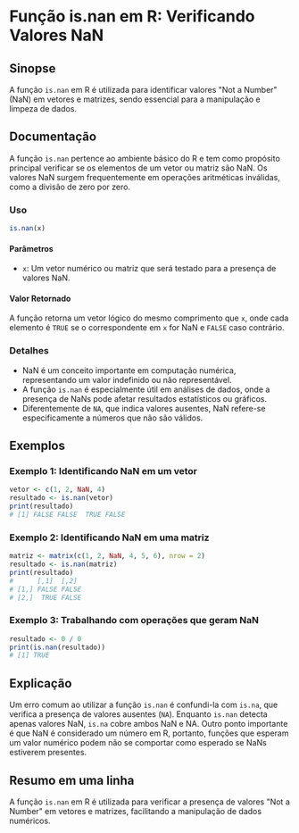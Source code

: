 <!--
Meta Description: # Função is.nan em R: Verificando Valores NaN ## Sinopse A função `is.nan` em R é utilizada para identificar valores "Not a Number" (NaN) em vetores e...
Meta Keywords: nan, valores, que, função, false
-->

# Função is.nan em R: Verificando Valores NaN

## Sinopse
A função `is.nan` em R é utilizada para identificar valores "Not a Number" (NaN) em vetores e matrizes, sendo essencial para a manipulação e limpeza de dados.

## Documentação
A função `is.nan` pertence ao ambiente básico do R e tem como propósito principal verificar se os elementos de um vetor ou matriz são NaN. Os valores NaN surgem frequentemente em operações aritméticas inválidas, como a divisão de zero por zero.

### Uso
```R
is.nan(x)
```

#### Parâmetros
- `x`: Um vetor numérico ou matriz que será testado para a presença de valores NaN.

#### Valor Retornado
A função retorna um vetor lógico do mesmo comprimento que `x`, onde cada elemento é `TRUE` se o correspondente em `x` for NaN e `FALSE` caso contrário.

### Detalhes
- NaN é um conceito importante em computação numérica, representando um valor indefinido ou não representável.
- A função `is.nan` é especialmente útil em análises de dados, onde a presença de NaNs pode afetar resultados estatísticos ou gráficos.
- Diferentemente de `NA`, que indica valores ausentes, NaN refere-se especificamente a números que não são válidos.

## Exemplos

### Exemplo 1: Identificando NaN em um vetor
```R
vetor <- c(1, 2, NaN, 4)
resultado <- is.nan(vetor)
print(resultado)
# [1] FALSE FALSE  TRUE FALSE
```

### Exemplo 2: Identificando NaN em uma matriz
```R
matriz <- matrix(c(1, 2, NaN, 4, 5, 6), nrow = 2)
resultado <- is.nan(matriz)
print(resultado)
#      [,1]  [,2]
# [1,] FALSE FALSE
# [2,]  TRUE FALSE
```

### Exemplo 3: Trabalhando com operações que geram NaN
```R
resultado <- 0 / 0
print(is.nan(resultado))
# [1] TRUE
```

## Explicação
Um erro comum ao utilizar a função `is.nan` é confundi-la com `is.na`, que verifica a presença de valores ausentes (`NA`). Enquanto `is.nan` detecta apenas valores NaN, `is.na` cobre ambos NaN e NA. Outro ponto importante é que NaN é considerado um número em R, portanto, funções que esperam um valor numérico podem não se comportar como esperado se NaNs estiverem presentes.

## Resumo em uma linha
A função `is.nan` em R é utilizada para verificar a presença de valores "Not a Number" em vetores e matrizes, facilitando a manipulação de dados numéricos.